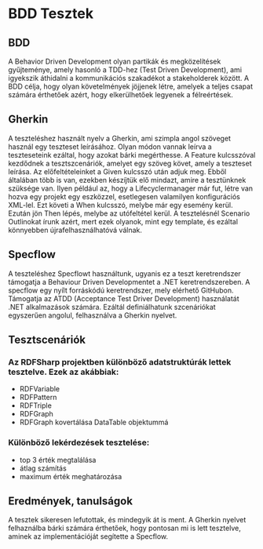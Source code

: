 # BDD Tesztek

## BDD
A Behavior Driven Development olyan partikák és megközelítések gyűjteménye, amely hasonló a
TDD-hez (Test Driven Development), ami igyekszik áthidalni a kommunikációs szakadékot a
stakeholderek között. A BDD célja, hogy olyan követelmények jöjjenek létre, amelyek a teljes
csapat számára érthetőek azért, hogy elkerülhetőek legyenek a félreértések.

## Gherkin
A teszteléshez használt nyelv a Gherkin, ami szimpla angol szöveget használ egy teszteset
leírásához. Olyan módon vannak leírva a teszteseteink ezáltal, hogy azokat bárki megérthesse.
A Feature kulcsszóval kezdődnek a tesztszcenáriók, amelyet egy szöveg követ, amely a teszteset
leírása. Az előfeltételeinket a Given kulcsszó után adjuk meg. Ebből általában több is van, ezekben
készíjtük elő mindazt, amire a tesztünknek szüksége van. Ilyen például az, hogy a
Lifecyclermanager már fut, létre van hozva egy projekt egy eszközzel, esetlegesen valamilyen
konfigurációs XML-lel. Ezt követi a When kulcsszó, melybe már egy esemény kerül. Ezután jön
Then lépés, melybe az utófeltétel kerül. A tesztelésnél Scenario Outlinokat írunk azért, mert ezek
olyanok, mint egy template, és ezáltal könnyebben újrafelhasználhatóvá válnak.

## Specflow
A teszteléshez Specflowt használtunk, ugyanis ez a teszt keretrendszer támogatja a Behaviour
Driven Developmentet a .NET keretrendszereben. A specflow egy nyílt forráskódú keretrendszer,
mely elérhető GitHubon. Támogatja az ATDD (Acceptance Test Driver Development) használatát
.NET alkalmazások számára. Ezáltál definiálhatunk szcenáriókat egyszerűen angolul, felhasználva a
Gherkin nyelvet.

## Tesztscenáriók
### Az RDFSharp projektben különböző adatstruktúrák lettek tesztelve. Ezek az akábbiak:
- RDFVariable
- RDFPattern
- RDFTriple
- RDFGraph
- RDFGraph kovertálása DataTable objektummá

### Különböző lekérdezések tesztelése:
- top 3 érték megtalálása
- átlag számítás
- maximum érték meghatározása


## Eredmények, tanulságok
A tesztek sikeresen lefutottak, és mindegyik át is ment. A Gherkin nyelvet felhaználba bárki számára érthetőek, hogy pontosan mi is lett tesztelve, aminek az implementációját segítette a Specflow.
